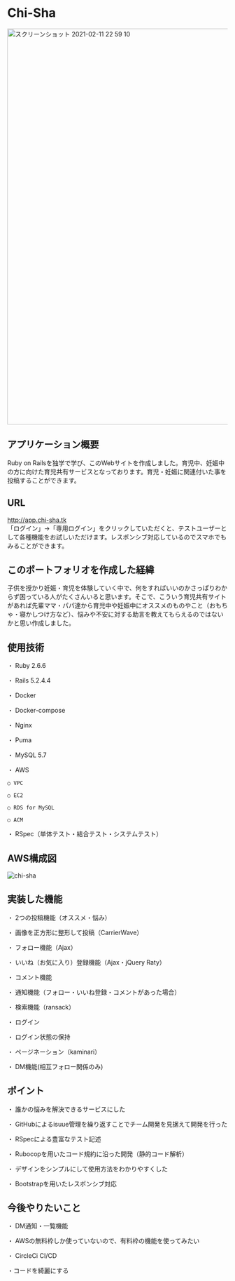 # Chi-Sha
<img width="903" alt="スクリーンショット 2021-02-11 22 59 10" src="https://user-images.githubusercontent.com/69452885/107646520-668bf880-6cbd-11eb-9af8-9ff9b30ef1f1.png">

## アプリケーション概要
Ruby on Railsを独学で学び、このWebサイトを作成しました。育児中、妊娠中の方に向けた育児共有サービスとなっております。育児・妊娠に関連付いた事を投稿することができます。

## URL
http://app.chi-sha.tk  
「ログイン」→「専用ログイン」をクリックしていただくと、テストユーザーとして各種機能をお試しいただけます。レスポンシブ対応しているのでスマホでもみることができます。

## このポートフォリオを作成した経緯
子供を授かり妊娠・育児を体験していく中で、何をすればいいのかさっぱりわからず困っている人がたくさんいると思います。そこで、こういう育児共有サイトがあれば先輩ママ・パパ達から育児中や妊娠中にオススメのものやこと（おもちゃ・寝かしつけ方など）、悩みや不安に対する助言を教えてもらえるのではないかと思い作成しました。

## 使用技術
・ Ruby 2.6.6

・ Rails 5.2.4.4

・ Docker

・ Docker-compose

・ Nginx

・ Puma

・ MySQL 5.7

・ AWS

    ○ VPC
    
    ○ EC2

    ○ RDS for MySQL

    ○ ACM


・ RSpec（単体テスト・結合テスト・システムテスト）

## AWS構成図
![chi-sha](https://user-images.githubusercontent.com/69452885/108096706-a3445f00-70c4-11eb-8798-e1c4080ec849.png)


## 実装した機能
・ 2つの投稿機能（オススメ・悩み）

・ 画像を正方形に整形して投稿（CarrierWave）

・ フォロー機能（Ajax）

・ いいね（お気に入り）登録機能（Ajax・jQuery Raty）

・ コメント機能 

・ 通知機能（フォロー・いいね登録・コメントがあった場合）

・ 検索機能（ransack）

・ ログイン

・ ログイン状態の保持

・ ページネーション（kaminari）

・ DM機能(相互フォロー関係のみ)  

## ポイント
・ 誰かの悩みを解決できるサービスにした

・ GitHubによるisuue管理を繰り返すことでチーム開発を見据えて開発を行った

・ RSpecによる豊富なテスト記述

・ Rubocopを用いたコード規約に沿った開発（静的コード解析）

・ デザインをシンプルにして使用方法をわかりやすくした

・ Bootstrapを用いたレスポンシブ対応


## 今後やりたいこと
・ DM通知・一覧機能

・ AWSの無料枠しか使っていないので、有料枠の機能を使ってみたい

・ CircleCi CI/CD

・コードを綺麗にする
